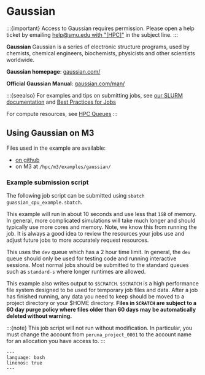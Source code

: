 # Gaussian

:::{important}
Access to Gaussian requires permission. Please open a help ticket by emailing
[help@smu.edu with
"[HPC]"](mailto:help@smu.edu?subject=[HPC]%20Gaussian%20Access%20Request)
in the subject line.
:::

**Gaussian** Gaussian is a series of electronic structure programs, used by chemists, chemical engineers, biochemists, physicists and other scientists worldwide.

**Gaussian homepage**: [gaussian.com/](https://gaussian.com/)

**Official Gaussian Manual**: [gaussian.com/man/](https://gaussian.com/man/)

:::{seealso}
For examples and tips on submitting jobs, see [our SLURM documentation](tutorials:slurm) and [Best Practices for Jobs](tutorials:slurm:best_practices)

For compute resources, see [HPC Queues](about:queues)
:::

<!-- ## Using Gaussian on the SuperPod

Files used in the example are available:

  - [on github](https://github.com/SouthernMethodistUniversity/hpc_docs/tree/main/docs/examples/gaussian)
  - on the SuperPod at `/hpc/mp/examples/gaussian/`

### Example submission script

The following job script can be submitted using `sbatch gaussian_gpu_example.sbatch`.

```{literalinclude} gaussian_gpu_example.sbatch
---
language: bash
linenos: true
---
``` -->

## Using Gaussian on M3

Files used in the example are available:

  - [on github](https://github.com/SouthernMethodistUniversity/hpc_docs/tree/main/docs/examples/gaussian)
  - on M3 at `/hpc/m3/examples/gaussian/` 

### Example submission script

The following job script can be submitted using `sbatch guassian_cpu_example.sbatch`.

This example will run in about 10 seconds and use less that `1GB` of memory.
In general, more complicated simulations will take much longer and should typically
use more cores and memory. Note, we know this from running the job.
It is always a good idea to review the resources your jobs use
and adjust future jobs to more accurately request resources.

This uses the `dev`
queue which has a 2 hour time limit.
In general, the `dev` queue should only be used for testing code and running interactive
sessions.
Most normal jobs should be submitted to the standard queues such as `standard-s` where
longer runtimes are allowed.

This example also writes output to `$SCRATCH`. 
`$SCRATCH` is a high performance file system designed to be used for temporary
job files and data.
After a job has finished running, any data you need to keep should be moved to
a project directory or your $HOME directory.
**Files in `SCRATCH` are subject to a 60 day purge policy where files older than 60 days
may be automatically deleted without warning.**

:::{note}
This job script will not run without modification. In particular, you must change
the account from `peruna_project_0001` to the account name for an allocation you
have access to.
:::

```{literalinclude} gaussian_cpu_example.sbatch                 
---
language: bash
linenos: true
---
```

